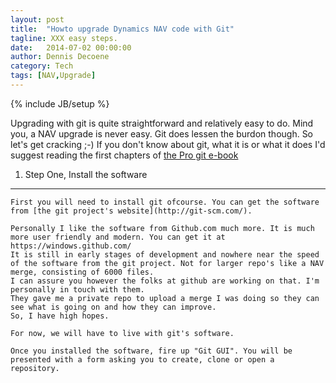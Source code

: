 ```yaml
---
layout: post
title:  "Howto upgrade Dynamics NAV code with Git"
tagline: XXX easy steps.
date:   2014-07-02 00:00:00
author: Dennis Decoene
category: Tech
tags: [NAV,Upgrade]
---
```

{% include JB/setup %}

Upgrading with git is quite straightforward and relatively easy to do. Mind you, a NAV upgrade is never easy. Git does lessen the burdon though.
So let's get cracking ;-) If you don't know about git, what it is or what it does I'd suggest reading the first chapters of [the Pro git e-book](http://git-scm.com/book/en/Getting-Started-About-Version-Control)

1. Step One, Install the software
---------------------------------

	First you will need to install git ofcourse. You can get the software from [the git project's website](http://git-scm.com/).
	
	Personally I like the software from Github.com much more. It is much more user friendly and modern. You can get it at https://windows.github.com/
	It is still in early stages of development and nowhere near the speed of the software from the git project. Not for larger repo's like a NAV merge, consisting of 6000 files.
	I can assure you however the folks at github are working on that. I'm personally in touch with them.
	They gave me a private repo to upload a merge I was doing so they can see what is going on and how they can improve. 
	So, I have high hopes.
	
	For now, we will have to live with git's software.
	
	Once you installed the software, fire up "Git GUI". You will be presented with a form asking you to create, clone or open a repository.
